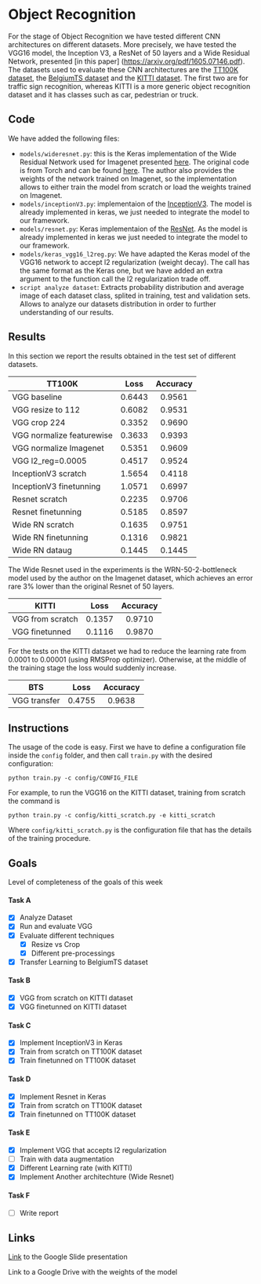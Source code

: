 # Object Recognition
For the stage of Object Recognition we have tested different CNN architectures on different datasets. More precisely, we have tested the VGG16 model, the Inception V3, a ResNet of 50 layers and a Wide Residual Network, presented [in this paper] (https://arxiv.org/pdf/1605.07146.pdf). The datasets used to evaluate these CNN architectures are the [TT100K dataset](http://cg.cs.tsinghua.edu.cn/traffic-sign/), the [BelgiumTS dataset](http://btsd.ethz.ch/shareddata/) and the [KITTI dataset](http://www.cvlibs.net/datasets/kitti/eval_object.php). The first two are for traffic sign recognition, whereas KITTI is a more generic object recognition dataset and it has classes such as car, pedestrian or truck.

## Code
We have added the following files:
* `models/wideresnet.py`: this is the Keras implementation of the Wide Residual Network used for Imagenet presented [here](https://arxiv.org/pdf/1605.07146.pdf). The original code is from Torch and can be found [here](https://github.com/szagoruyko/wide-residual-networks/tree/master/pretrained). The author also provides the weights of the network trained on Imagenet, so the implementation allows to either train the model from scratch or load the weights trained on Imagenet.
* `models/inceptionV3.py`: implementaion of the [InceptionV3](https://arxiv.org/pdf/1512.00567.pdf). The model is already implemented in keras, we just needed to integrate the model to our framework.
* `models/resnet.py`: Keras implementaion of the [ResNet](https://arxiv.org/pdf/1512.03385.pdf). As the model is already implemented in keras we just needed to integrate the model to our framework.
* `models/keras_vgg16_l2reg.py`: We have adapted the Keras model of the VGG16 network to accept l2 regularization (weight decay). The call has the same format as the Keras one, but we have added an extra argument to the function call the l2 regularization trade off.
* `script analyze dataset`: Extracts probability distribution and average image of each dataset class, splited in training, test and validation sets. Allows to analyze our datasets distribution in order to further understanding of our results.

## Results
In this section we report the results obtained in the test set of different datasets.

| TT100K            | Loss   | Accuracy  |
| ----------------- |:------:| :-----:|
| VGG baseline      | 0.6443 | 0.9561 |
| VGG resize to 112 | 0.6082 | 0.9531 |
| VGG crop 224      | 0.3352 | 0.9690 |
| VGG normalize featurewise | 0.3633 | 0.9393 |
| VGG normalize Imagenet    | 0.5351 | 0.9609 |
| VGG l2_reg=0.0005         | 0.4517 | 0.9524 |
| InceptionV3 scratch       | 1.5654 | 0.4118 |
| InceptionV3 finetunning   | 1.0571 | 0.6997 |
| Resnet scratch       | 0.2235 | 0.9706 |
| Resnet finetunning   | 0.5185 | 0.8597 |
| Wide RN scratch      | 0.1635 | 0.9751 |
| Wide RN finetunning  | 0.1316 | 0.9821 |
| Wide RN dataug  | 0.1445 | 0.1445 |

The Wide Resnet used in the experiments is the WRN-50-2-bottleneck model used by the author on the Imagenet dataset, which achieves an error rare 3% lower than the original Resnet of 50 layers.

| KITTI             | Loss   | Accuracy  |
| ----------------- |:------:| :-----:|
| VGG from scratch  | 0.1357 | 0.9710 |
| VGG finetunned    | 0.1116 | 0.9870 |

For the tests on the KITTI dataset we had to reduce the learning rate from 0.0001 to 0.00001 (using RMSProp optimizer). Otherwise, at the middle of the training stage the loss would suddenly increase.

| BTS            | Loss   | Accuracy  |
| ----------------- |:------:| :-----:|
| VGG transfer      | 0.4755 | 0.9638 |

## Instructions
The usage of the code is easy. First we have to define a configuration file inside the `config` folder, and then call `train.py` with the desired configuration:
```
python train.py -c config/CONFIG_FILE
```

For example, to run the VGG16 on the KITTI dataset, training from scratch the command is
```
python train.py -c config/kitti_scratch.py -e kitti_scratch
```
Where `config/kitti_scratch.py` is the configuration file that has the details of the training procedure.

## Goals
Level of completeness of the goals of this week
#### Task A
- [x] Analyze Dataset
- [x] Run and evaluate VGG
- [x] Evaluate different techniques
  - [x] Resize vs Crop
  - [x] Different pre-processings
- [x] Transfer Learning to BelgiumTS dataset

#### Task B
- [x] VGG from scratch on KITTI dataset
- [x] VGG finetunned on KITTI dataset

#### Task C
- [x] Implement InceptionV3 in Keras
- [x] Train from scratch on TT100K dataset
- [x] Train finetunned on TT100K dataset

#### Task D
- [x] Implement Resnet in Keras
- [x] Train from scratch on TT100K dataset
- [x] Train finetunned on TT100K dataset

#### Task E
- [x] Implement VGG that accepts l2 regularization
- [ ] Train with data augmentation
- [x] Different Learning rate (with KITTI)
- [x] Implement Another architechture (Wide Resnet)

#### Task F
- [ ] Write report

## Links
[Link](https://docs.google.com/presentation/d/1V-ui0jbUjdvCARN4frC-gQrkKvEKChS92FLr5iQ614o/edit#slide=id.g1d0f8546dc_1_0) to the Google Slide presentation

Link to a Google Drive with the weights of the model

